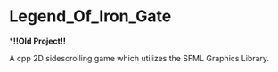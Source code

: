 # Legend_Of_Iron_Gate

***!!Old Project!!**

A cpp 2D sidescrolling game which utilizes the SFML Graphics Library.
